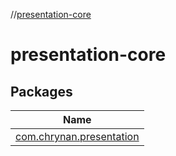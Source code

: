 //[presentation-core](index.md)

# presentation-core

## Packages

| Name |
|---|
| [com.chrynan.presentation](presentation-core/com.chrynan.presentation/index.md) |
